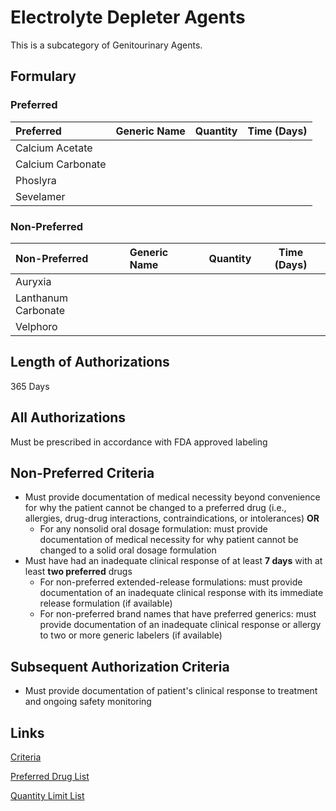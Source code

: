 # Electrolyte Depleter Agents

This is a subcategory of Genitourinary Agents.

## Formulary

### Preferred

| Preferred         | Generic Name | Quantity | Time (Days) |
| :---------------- | :----------- | :------: | :---------: |
| Calcium Acetate   |              |          |             |
| Calcium Carbonate |              |          |             |
| Phoslyra          |              |          |             |
| Sevelamer         |              |          |             |

### Non-Preferred

| Non-Preferred       | Generic Name | Quantity | Time (Days) |
| :------------------ | :----------- | :------: | :---------: |
| Auryxia             |              |          |             |
| Lanthanum Carbonate |              |          |             |
| Velphoro            |              |          |             |

## Length of Authorizations

365 Days

## All Authorizations

Must be prescribed in accordance with FDA approved labeling

## Non-Preferred Criteria

- Must provide documentation of medical necessity beyond convenience for why the patient cannot be changed to a preferred drug (i.e., allergies, drug-drug interactions, contraindications, or intolerances) **OR**
    - For any nonsolid oral dosage formulation: must provide documentation of medical necessity for why patient cannot be changed to a solid oral dosage formulation
- Must have had an inadequate clinical response of at least **7 days** with at least **two preferred** drugs
    - For non-preferred extended-release formulations: must provide documentation of an inadequate clinical response with its immediate release formulation (if available)
    - For non-preferred brand names that have preferred generics: must provide documentation of an inadequate clinical response or allergy to two or more generic labelers (if available)

## Subsequent Authorization Criteria

- Must provide documentation of patient's clinical response to treatment and ongoing safety monitoring

## Links

[Criteria](https://pharmacy.medicaid.ohio.gov/sites/default/files/20230101_UPDL%20_Criteria_APPROVED.pdf#page=71)

[Preferred Drug List](https://pharmacy.medicaid.ohio.gov/sites/default/files/20230101_UPDL_APPROVED_12.13.22.pdf#page=25)

[Quantity Limit List](https://pharmacy.medicaid.ohio.gov/sites/default/files/20230101_Ohio_Medicaid_Quantity_Document_APPROVED.pdf)
